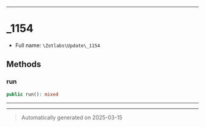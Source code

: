 ***

# _1154





* Full name: `\Zotlabs\Update\_1154`




## Methods


### run



```php
public run(): mixed
```












***


***
> Automatically generated on 2025-03-15
